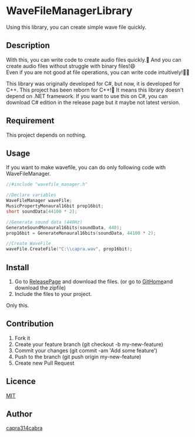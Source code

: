 # WaveFileManagerLibrary
Using this library, you can create simple wave file quickly.

## Description

With this, you can write code to create audio files quickly.:dash: And you can create audio files without struggle with binary files!:smile:  
Even if you are not good at file operations, you can write code intuitively!:ok_woman:  

This library was originally developed for C#, but now, it is developed for C++.
This project has been reborn for C++!:clap:
It means this library doesn't depend on .NET framework.
If you want to use this on C#, you can download C# edition in the release page but it maybe not latest version.

## Requirement

This project depends on nothing.

## Usage

If you want to make wavefile, you can do only following code with WaveFileManager.
```C++
//#include "wavefile_manager.h"

//Declare variables
WaveFileManager waveFile;
MusicPropertyMonaural16bit prop16bit;
short soundData[44100 * 2];

//Generate sound data (440Hz)
GenerateSoundMonaural16bits(soundData, 440);
prop16bit = GenerateMonaural16bits(soundData, 44100 * 2);

//Create WaveFile
waveFile.CreateFile("C:\\capra.wav", prop16bit);
```

## Install

1. Go to [ReleasePage](https://github.com/capra314cabra/WaveFileManagerLibrary/releases) and
download the files.
(or go to [GitHome](https://github.com/capra314cabra/WaveFileManagerLibrary)and download the zipfile)
2. Include the files to your project.

Only this.

## Contribution

1. Fork it
2. Create your feature branch (git checkout -b my-new-feature)
3. Commit your changes (git commit -am 'Add some feature')
4. Push to the branch (git push origin my-new-feature)
5. Create new Pull Request

## Licence

[MIT](https://github.com/capra314cabra/WaveFileManagerLibrary/blob/master/LICENSE)

## Author

[capra314cabra](https://github.com/capra314cabra)
